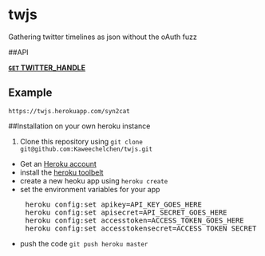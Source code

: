 twjs
====

Gathering twitter timelines as json without the oAuth fuzz

##API

**[<code>GET</code> TWITTER_HANDLE](https://twjs.herokuapp.com/syn2cat)**

## Example

    https://twjs.herokuapp.com/syn2cat

##Installation on your own heroku instance

1. Clone this repository using `git clone git@github.com:Kaweechelchen/twjs.git`
* Get an [Heroku account](https://id.heroku.com/signup)
* install the [heroku toolbelt](https://toolbelt.heroku.com/)
* create a new heoku app using `heroku create`
* set the environment variables for your app
<pre>
    heroku config:set apikey=API_KEY_GOES_HERE
    heroku config:set apisecret=API_SECRET_GOES_HERE
    heroku config:set accesstoken=ACCESS_TOKEN_GOES_HERE
    heroku config:set accesstokensecret=ACCESS_TOKEN_SECRET_GOES_HERE
</pre>
* push the code `git push heroku master`